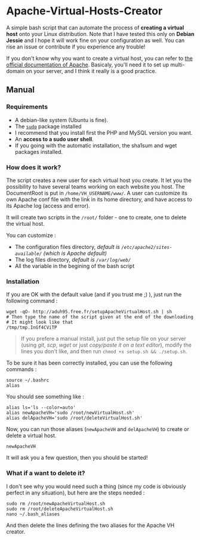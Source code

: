 # Apache-Virtual-Hosts-Creator

A simple bash script that can automate the process of **creating a virtual host** onto your Linux distribution. Note that I have tested this only on **Debian Jessie** and I hope it will work fine on your configuration as well. You can rise an issue or contribute if you experience any trouble!

If you don't know why you want to create a virtual host, you can refer to [the official documentation of Apache](https://httpd.apache.org/docs/current/vhosts/). Basicaly, you'll need it to set up multi-domain on your server, and I think it really is a good practice.

## Manual

### Requirements

 * A debian-like system (Ubuntu is fine).
 * The [`sudo`](https://wiki.debian.org/sudo) package installed
 * I recommend that you install first the PHP and MySQL version you want.
 * An **access to a sudo user shell**.
 * If you going with the automatic installation, the sha1sum and wget packages installed.

### How does it work?

The script creates a new user for each virtual host you create. It let you the possibility to have several teams working on each website you host. The DocumentRoot is put in `/home/VH_USERNAME/www/`. A user can customize its own Apache conf file with the link in its home directory, and have access to its Apache log (access and error).

It will create two scripts in the `/root/` folder - one to create, one to delete the virtual host.


You can customize :

* The configuration files directory, *default is `/etc/apache2/sites-available/` (which is Apache default)*
* The log files directory, *default is `/var/log/web/`*
* All the variable in the begining of the bash script

### Installation

If you are OK with the default value (and if you trust me ;) ), just run the following command :

```shell
wget -qO- http://aduh95.free.fr/setupApacheVirtualHost.sh | sh
# Then type the name of the script given at the end of the downloading
# It might look like that
/tmp/tmp.InGf4CViTP
```

> If you prefere a manual install, just put the setup file on your server (using *git*, *scp*, *wget* or just *copy/paste it on a text editor*), modify the lines you don't like, and then run `chmod +x setup.sh && ./setup.sh`.

To be sure it has been correctly installed, you can use the following commands :

```shell
source ~/.bashrc
alias
```

You should see something like :

```text
alias ls='ls --color=auto'
alias newApacheVH='sudo /root/newVirtualHost.sh'
alias delApacheVH='sudo /root/deleteVirtualHost.sh'
```

Now, you can run those aliases (`newApacheVH` and `delApacheVH`) to create or delete a virtual host.

```shell
newApacheVH
```

It will ask you a few question, then you should be started!

### What if a want to delete it?

I don't see why you would need such a thing (since my code is obviously perfect in any situation), but here are the steps needed :

```shell
sudo rm /root/newApacheVirtualHost.sh
sudo rm /root/deleteApacheVirtualHost.sh
nano ~/.bash_aliases
```

And then delete the lines defining the two aliases for the Apache VH creator.
